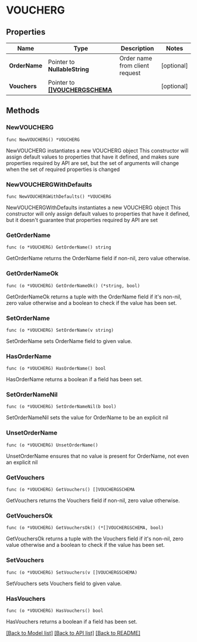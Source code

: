 # VOUCHERG

## Properties

Name | Type | Description | Notes
------------ | ------------- | ------------- | -------------
**OrderName** | Pointer to **NullableString** | Order name from client request | [optional] 
**Vouchers** | Pointer to [**[]VOUCHERGSCHEMA**](VOUCHERGSCHEMA.md) |  | [optional] 

## Methods

### NewVOUCHERG

`func NewVOUCHERG() *VOUCHERG`

NewVOUCHERG instantiates a new VOUCHERG object
This constructor will assign default values to properties that have it defined,
and makes sure properties required by API are set, but the set of arguments
will change when the set of required properties is changed

### NewVOUCHERGWithDefaults

`func NewVOUCHERGWithDefaults() *VOUCHERG`

NewVOUCHERGWithDefaults instantiates a new VOUCHERG object
This constructor will only assign default values to properties that have it defined,
but it doesn't guarantee that properties required by API are set

### GetOrderName

`func (o *VOUCHERG) GetOrderName() string`

GetOrderName returns the OrderName field if non-nil, zero value otherwise.

### GetOrderNameOk

`func (o *VOUCHERG) GetOrderNameOk() (*string, bool)`

GetOrderNameOk returns a tuple with the OrderName field if it's non-nil, zero value otherwise
and a boolean to check if the value has been set.

### SetOrderName

`func (o *VOUCHERG) SetOrderName(v string)`

SetOrderName sets OrderName field to given value.

### HasOrderName

`func (o *VOUCHERG) HasOrderName() bool`

HasOrderName returns a boolean if a field has been set.

### SetOrderNameNil

`func (o *VOUCHERG) SetOrderNameNil(b bool)`

 SetOrderNameNil sets the value for OrderName to be an explicit nil

### UnsetOrderName
`func (o *VOUCHERG) UnsetOrderName()`

UnsetOrderName ensures that no value is present for OrderName, not even an explicit nil
### GetVouchers

`func (o *VOUCHERG) GetVouchers() []VOUCHERGSCHEMA`

GetVouchers returns the Vouchers field if non-nil, zero value otherwise.

### GetVouchersOk

`func (o *VOUCHERG) GetVouchersOk() (*[]VOUCHERGSCHEMA, bool)`

GetVouchersOk returns a tuple with the Vouchers field if it's non-nil, zero value otherwise
and a boolean to check if the value has been set.

### SetVouchers

`func (o *VOUCHERG) SetVouchers(v []VOUCHERGSCHEMA)`

SetVouchers sets Vouchers field to given value.

### HasVouchers

`func (o *VOUCHERG) HasVouchers() bool`

HasVouchers returns a boolean if a field has been set.


[[Back to Model list]](../README.md#documentation-for-models) [[Back to API list]](../README.md#documentation-for-api-endpoints) [[Back to README]](../README.md)


